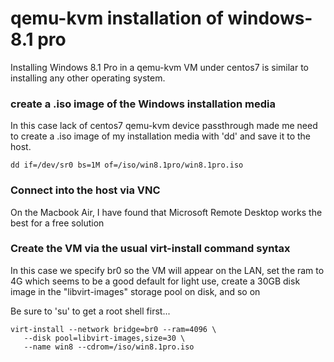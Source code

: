 # qemu-kvm installation of windows-8.1 pro

Installing Windows 8.1 Pro in a qemu-kvm VM under centos7 is similar to installing any other operating system. 


### create a .iso image of the Windows installation media

In this case lack of centos7 qemu-kvm device passthrough made me need to create a .iso image of my installation media with 'dd' and save it to the host.

```dd if=/dev/sr0 bs=1M of=/iso/win8.1pro/win8.1pro.iso```

### Connect into the host via VNC
On the Macbook Air, I have found that Microsoft Remote Desktop works the best for a free solution

### Create the VM via the usual virt-install command syntax

In this case we specify br0 so the VM will appear on the LAN, set the ram to 4G which seems to be a good default for light use, create a 30GB disk image in the "libvirt-images" storage pool on disk, and so on

Be sure to 'su' to get a root shell first...

    virt-install --network bridge=br0 --ram=4096 \
       --disk pool=libvirt-images,size=30 \
       --name win8 --cdrom=/iso/win8.1pro.iso
    
